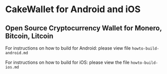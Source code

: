 # CakeWallet for Android and iOS

## Open Source Cryptocurrency Wallet for Monero, Bitcoin, Litcoin

For instructions on how to build for Android: please view file `howto-build-android.md`

For instructions on how to build for iOS: please view the file `howto-build-ios.md`